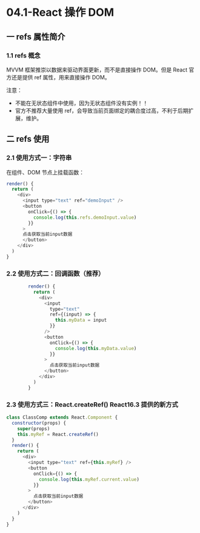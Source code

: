 # 04.1-React 操作 DOM

## 一 refs 属性简介

### 1.1 refs 概念

MVVM 框架推崇以数据来驱动界面更新，而不是直接操作 DOM。但是 React 官方还是提供 ref 属性，用来直接操作 DOM。

注意：

- 不能在无状态组件中使用，因为无状态组件没有实例！！
- 官方不推荐大量使用 ref，会导致当前页面绑定的耦合度过高，不利于后期扩展，维护。

## 二 refs 使用

### 2.1 使用方式一：字符串

在组件、DOM 节点上挂载函数：

```js
render() {
  return (
    <div>
      <input type="text" ref="demoInput" />
      <button
        onClick={() => {
          console.log(this.refs.demoInput.value)
        }}
      >
      点击获取当前input数据
      </button>
    </div>
  )
}
```

### 2.2 使用方式二：回调函数（推荐）

```js
        render() {
          return (
            <div>
              <input
                type="text"
                ref={(input) => {
                  this.myData = input
                }}
              />
              <button
                onClick={() => {
                  console.log(this.myData.value)
                }}
              >
                点击获取当前input数据
              </button>
            </div>
          )
        }
```

### 2.3 使用方式三：React.createRef() React16.3 提供的新方式

```js
class ClassComp extends React.Component {
  constructor(props) {
    super(props)
    this.myRef = React.createRef()
  }
  render() {
    return (
      <div>
        <input type="text" ref={this.myRef} />
        <button
          onClick={() => {
            console.log(this.myRef.current.value)
          }}
        >
          点击获取当前input数据
        </button>
      </div>
    )
  }
}
```
